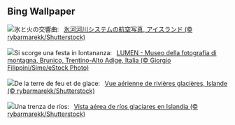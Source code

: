 ## Bing Wallpaper
![](https://www.bing.com/th?id=OHR.GlacialRivers_JA-JP1694776093_UHD.jpg&w=1000)氷と火の交響曲:&nbsp;&ensp;[氷河河川システムの航空写真, アイスランド (© rybarmarekk/Shutterstock)](https://www.bing.com/th?id=OHR.GlacialRivers_JA-JP1694776093_UHD.jpg)
<br><br/>
![](https://www.bing.com/th?id=OHR.TrentinoAltoBolzanoMerano_IT-IT4259043530_UHD.jpg&w=1000)Si scorge una festa in lontananza:&nbsp;&ensp;[LUMEN - Museo della fotografia di montagna, Brunico, Trentino-Alto Adige, Italia (© Giorgio Filippini/Sime/eStock Photo)](https://www.bing.com/th?id=OHR.TrentinoAltoBolzanoMerano_IT-IT4259043530_UHD.jpg)
<br><br/>
![](https://www.bing.com/th?id=OHR.GlacialRivers_FR-FR7112624449_UHD.jpg&w=1000)De la terre de feu et de glace:&nbsp;&ensp;[Vue aérienne de rivières glacières, Islande (© rybarmarekk/Shutterstock)](https://www.bing.com/th?id=OHR.GlacialRivers_FR-FR7112624449_UHD.jpg)
<br><br/>
![](https://www.bing.com/th?id=OHR.GlacialRivers_ES-ES2177236307_UHD.jpg&w=1000)Una trenza de ríos:&nbsp;&ensp;[Vista aérea de ríos glaciares en Islandia (© rybarmarekk/Shutterstock)](https://www.bing.com/th?id=OHR.GlacialRivers_ES-ES2177236307_UHD.jpg)
<br><br/>
